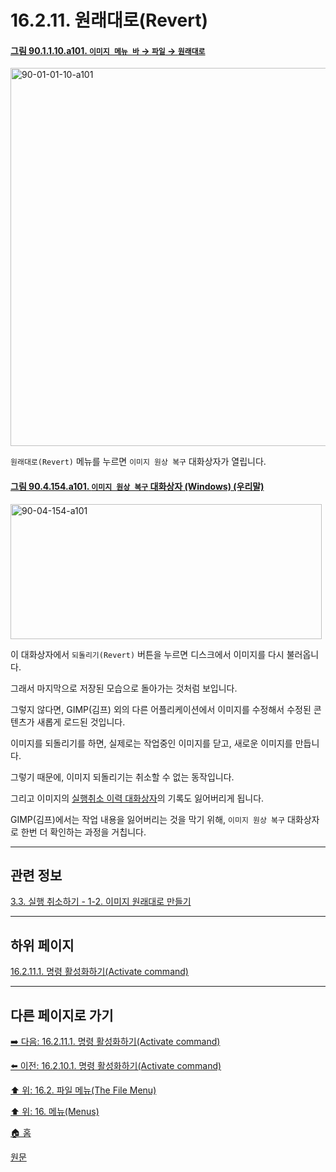 # 16.2.11. 원래대로(Revert)

<a id="90-01-01-10-a101"></a>

#### [그림 90.1.1.10.a101. `이미지 메뉴 바` → `파일` → `원래대로`](./90-01-01-10-revert.md#90-01-01-10-a101)
<img width="980" height="605" alt="90-01-01-10-a101" src="https://github.com/user-attachments/assets/9768db5e-36f2-4a8c-afae-c86fa83da52c" />

`원래대로(Revert)` 메뉴를 누르면 `이미지 원상 복구` 대화상자가 열립니다.

<a id="90-04-154-a101"></a>

#### [그림 90.4.154.a101. `이미지 원상 복구` 대화상자 (Windows) (우리말)](./90-04-0154-revert_image.md#90-04-154-a101)
<img width="498" height="216" alt="90-04-154-a101" src="https://github.com/user-attachments/assets/d1530e4d-9807-4da2-9428-da489863fb93" />

이 대화상자에서 `되돌리기(Revert)` 버튼을 누르면 디스크에서 이미지를 다시 불러옵니다.

그래서 마지막으로 저장된 모습으로 돌아가는 것처럼 보입니다.

그렇지 않다면, GIMP(김프) 외의 다른 어플리케이션에서 이미지를 수정해서 수정된 콘텐츠가 새롭게 로드된 것입니다.

이미지를 되돌리기를 하면, 실제로는 작업중인 이미지를 닫고, 새로운 이미지를 만듭니다.

그렇기 때문에, 이미지 되돌리기는 취소할 수 없는 동작입니다.

그리고 이미지의 [실행취소 이력 대화상자](./15-02-07-00-undo-history-dialog.md)의 기록도 잃어버리게 됩니다.

GIMP(김프)에서는 작업 내용을 잃어버리는 것을 막기 위해, `이미지 원상 복구` 대화상자로 한번 더 확인하는 과정을 거칩니다.

***

## 관련 정보

[3.3. 실행 취소하기 - 1-2. 이미지 원래대로 만들기](./03-03-undoing.md#03-03-s1-02)

***

## 하위 페이지

[16.2.11.1. 명령 활성화하기(Activate command)](./16-02-11-01-activate_command.md)

***

## 다른 페이지로 가기

[➡️ 다음: 16.2.11.1. 명령 활성화하기(Activate command)](./16-02-11-01-activate_command.md)

[⬅️ 이전: 16.2.10.1. 명령 활성화하기(Activate command)](./16-02-10-01-activate_command.md)

[⬆️ 위: 16.2. 파일 메뉴(The File Menu)](./16-02-00-the-file-menu.md)

[⬆️ 위: 16. 메뉴(Menus)](./16-00-menus.md)

[🏠 홈](./00-home.md)

[원문](https://docs.gimp.org/2.10/ko/gimp-file-revert.html)